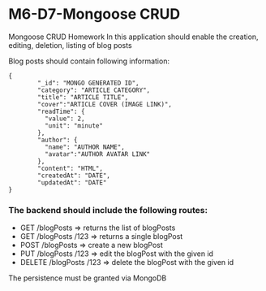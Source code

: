 # M6-D7-Mongoose CRUD
 Mongoose CRUD Homework
In this application should enable the creation, editing, deletion, listing of blog posts

Blog posts should contain following information:
```
{
	    "_id": "MONGO GENERATED ID",
	    "category": "ARTICLE CATEGORY",
	    "title": "ARTICLE TITLE",
	    "cover":"ARTICLE COVER (IMAGE LINK)",
	    "readTime": {
	      "value": 2,
	      "unit": "minute"
	    },
	    "author": {
	      "name": "AUTHOR NAME",
	      "avatar":"AUTHOR AVATAR LINK"
	    },
	    "content": "HTML",
	    "createdAt": "DATE",
        "updatedAt": "DATE"           
}
```

### The backend should include the following routes:

- GET /blogPosts => returns the list of blogPosts 
- GET /blogPosts /123 => returns a single blogPost
- POST /blogPosts => create a new blogPost
- PUT /blogPosts /123 => edit the blogPost with the given id
- DELETE /blogPosts /123 => delete the blogPost with the given id

The persistence must be granted via MongoDB